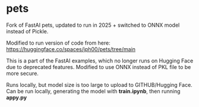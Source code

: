 # pets
Fork of FastAI pets, updated to run in 2025 + switched to ONNX model instead of Pickle.

Modified to run version of code from here:
https://huggingface.co/spaces/jph00/pets/tree/main

This is a part of the FastAI examples, which no longer runs on Hugging Face due to deprecated features.
Modified to use ONNX instead of PKL file to be more secure.

Runs locally, but model size is too large to upload to GITHUB/Hugging Face.
Can be run locally, generating the model with **train.ipynb**, then running **appy.py**
